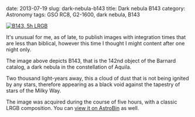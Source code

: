 date: 2013-07-19
slug: dark-nebula-b143
title: Dark nebula B143
category: Astronomy
tags: GSO RC8, G2-1600, dark nebula, B143

[![][0]][0]

It's unusual for me, as of late, to publish images with integration times that
are less than biblical, however this time I thought I might content after one
night only.

The image above depicts B143, that is the 142nd object of the Barnard catalog,
a dark nebula in the constellation of Aquila.

Two thousand light-years away, this a cloud of dust that is not being ignited by
any stars, therefore appearing as a black void against the tapestry of stars of
the Milky Way.

The image was acquired during the course of five hours, with a classic LRGB
composition. You can [view it on AstroBin][1] as well.

[0]: |filename|/images/2013_B143.jpg "B143, 5h LRGB"
[1]: http://astrob.in/48807/ "Dark nebula B143 on AstroBin"

